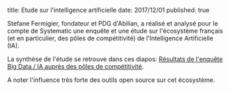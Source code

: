 title: Etude sur l'intelligence artificielle
date: 2017/12/01
published: true

Stefane Fermigier, fondateur et PDG d'Abilian, a réalisé et analysé pour le compte de Systematic une enquête et une étude sur l'écosystème français (et en particulier, des pôles de compétitivité) de l'Intelligence Artificielle (IA).

La synthèse de l'étude se retrouve dans ces diapos: [Résultats de l'enquête Big Data / IA auprès des pôles de compétitivité](https://speakerdeck.com/sfermigier/ia-aupres-des-poles-de-competitivite).

A noter l'influence très forte des outils open source sur cet écosystème.

